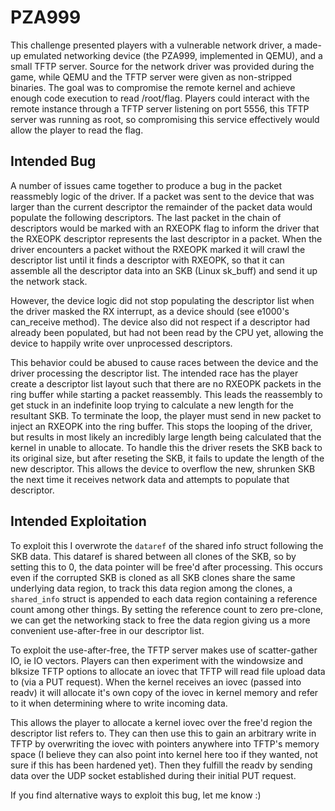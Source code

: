 # PZA999

This challenge presented players with a vulnerable network driver, a made-up emulated networking device (the PZA999, implemented in QEMU), and a small TFTP server. Source for the network driver was provided during the game, while QEMU and the TFTP server were given as non-stripped binaries. The goal was to compromise the remote kernel and achieve enough code execution to read /root/flag. Players could interact with the remote instance through a TFTP server listening on port 5556, this TFTP server was running as root, so compromising this service effectively would allow the player to read the flag.


## Intended Bug
A number of issues came together to produce a bug in the packet reassmebly logic of the driver. If a packet was sent to the device that was larger than the current descriptor the remainder of the packet data would populate the following descriptors. The last packet in the chain of descriptors would be marked with an RXEOPK flag to inform the driver that the RXEOPK descriptor represents the last descriptor in a packet. When the driver encounters a packet without the RXEOPK marked it will crawl the descriptor list until it finds a descriptor with RXEOPK, so that it can assemble all the descriptor data into an SKB (Linux sk_buff) and send it up the network stack.

However, the device logic did not stop populating the descriptor list when the driver masked the RX interrupt, as a device should (see e1000's can_receive method). The device also did not respect if a descriptor had already been populated, but had not been read by the CPU yet, allowing the device to happily write over unprocessed descriptors.

This behavior could be abused to cause races between the device and the driver processing the descriptor list. The intended race has the player create a descriptor list layout such that there are no RXEOPK packets in the ring buffer while starting a packet reassembly. This leads the reassembly to get stuck in an indefinite loop trying to calculate a new length for the resultant SKB. To terminate the loop, the player must send in new packet to inject an RXEOPK into the ring buffer. This stops the looping of the driver, but results in most likely an incredibly large length being calculated that the kernel in unable to allocate. To handle this the driver resets the SKB back to its original size, but after reseting the SKB, it fails to update the length of the new descriptor. This allows the device to overflow the new, shrunken SKB the next time it receives network data and attempts to populate that descriptor.

## Intended Exploitation
To exploit this I overwrote the `dataref` of the shared info struct following the SKB data. This dataref is shared between all clones of the SKB, so by setting this to 0, the data pointer will be free'd after processing. This occurs even if the corrupted SKB is cloned as all SKB clones share the same underlying data region, to track this data region among the clones, a `shared_info` struct is appended to each data region containing a reference count among other things. By setting the reference count to zero pre-clone, we can get the networking stack to free the data region giving us a more convenient use-after-free in our descriptor list.

To exploit the use-after-free, the TFTP server makes use of scatter-gather IO, ie IO vectors. Players can then experiment with the windowsize and blksize TFTP options to allocate an iovec that TFTP will read file upload data to (via a PUT request). When the kernel receives an iovec (passed into readv) it will allocate it's own copy of the iovec in kernel memory and refer to it when determining where to write incoming data.

This allows the player to allocate a kernel iovec over the free'd region the descriptor list refers to. They can then use this to gain an arbitrary write in TFTP by overwriting the iovec with pointers anywhere into TFTP's memory space (I believe they can also point into kernel here too if they wanted, not sure if this has been hardened yet). Then they fulfill the readv by sending data over the UDP socket established during their initial PUT request.

If you find alternative ways to exploit this bug, let me know :)